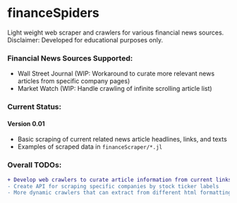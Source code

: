 # financeSpiders
Light weight web scraper and crawlers for various financial news sources.
Disclaimer: Developed for educational purposes only.

### Financial News Sources Supported:
- Wall Street Journal (WIP: Workaround to curate more relevant news articles from specific company pages)
- Market Watch (WIP: Handle crawling of infinite scrolling article list)

### Current Status:
#### Version 0.01
- Basic scraping of current related news article headlines, links, and texts
- Examples of scraped data in `financeScraper/*.jl`

### Overall TODOs:
```diff
+ Develop web crawlers to curate article information from current links
- Create API for scraping specific companies by stock ticker labels
- More dynamic crawlers that can extract from different html formatting
```
